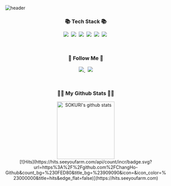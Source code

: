 ![header](https://capsule-render.vercel.app/api?type=waving&color=gradient&height=280&section=header&text=Hi!%20I'm%20ChangHo!&fontSize=100)


<h3 align="center">📚 Tech Stack 📚</h3>
<p align="center">
  <img src="https://img.shields.io/badge/CSharp-000000?style=flat-square&logo=sharp&logoColor=white"/></a>&nbsp 
  <img src="https://img.shields.io/badge/Unity-000000?style=flat-square&logo=unity&logoColor=white"/></a>&nbsp
  <img src="https://img.shields.io/badge/.NET-000000?style=flat-square&logo=.net&logoColor=white"/></a>&nbsp
  <img src="https://img.shields.io/badge/git-000000?style=flat-square&logo=git&logoColor=white"/></a>&nbsp 
  <img src="https://img.shields.io/badge/Firebase-000000?style=flat-square&logo=firebase&logoColor=white"/></a>&nbsp
  <img src="https://img.shields.io/badge/Rider-000000?style=flat-square&logo=rider&logoColor=white"/></a>&nbsp
</p>  
<br>

<h3 align="center">🌈 Follow Me 🌈</h3>
<p align="center">
  <a href="https://phantomuniversal.notion.site/308bb82d49354350947d3ba6144f3883?pvs=4">
    <img src="https://img.shields.io/badge/notion-000000?style=flat-square&logo=notion&logoColor=white&link=https://phantomuniversal.notion.site/308bb82d49354350947d3ba6144f3883?pvs=4"/>
  </a>&nbsp
  <a href="mailto:chho1365@gmail.com">
    <img src="https://img.shields.io/badge/Gmail-d14836?style=flat-square&logo=Gmail&logoColor=white&link=chho1365@gmail.com"/>
  </a>
</p>
<br>



<h3 align="center">👩‍💻 My Github Stats 👩‍💻</h3>
<div align="center">

<a href="https://github.com/PhantomUniversal">
  <img align="center" style="height:180px" src="https://github-readme-stats.vercel.app/api?username=PhantomUniversal&show_icons=true&include_all_commits=true&theme=nord&hide_border=true" alt="SOKURI's github stats" />
</a>
<br>  
[![Hits](https://hits.seeyoufarm.com/api/count/incr/badge.svg?url=https%3A%2F%2Fgithub.com%2FChangHo-Github&count_bg=%230FED80&title_bg=%23909090&icon=&icon_color=%23000000&title=hits&edge_flat=false)](https://hits.seeyoufarm.com)
</div>



